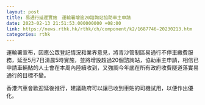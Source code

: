 ```yaml
---
layout: post
title: 易通行延遲實施　運輸署增逾20諮詢站協助車主申請
date: 2023-02-13 21:51:53.000000000 +08:00
link: https://news.rthk.hk/rthk/ch/component/k2/1687746-20230213.htm
categories: rthk
---
```


運輸署宣布，因應公眾登記情況和業界意見，將青沙管制區易通行不停車繳費服務，延至5月7日清晨5時實施，並將增設超過20個諮詢站，協助車主申請，相信已申請車輛貼的人士會在本周內陸續收到，又強調今年底在所有政府收費隧道落實易通行的目標不變。

香港汽車會歡迎延後推行，建議政府可以讓已收到車貼的司機試用，以便作出優化。
